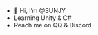 - 👋 Hi, I’m @SUNJY
- Learning Unity & C#
- Reach me on QQ & Discord

<!---
SUNJY2008/SUNJY2008 is a ✨ special ✨ repository because its `README.md` (this file) appears on your GitHub profile.
You can click the Preview link to take a look at your changes.
--->
